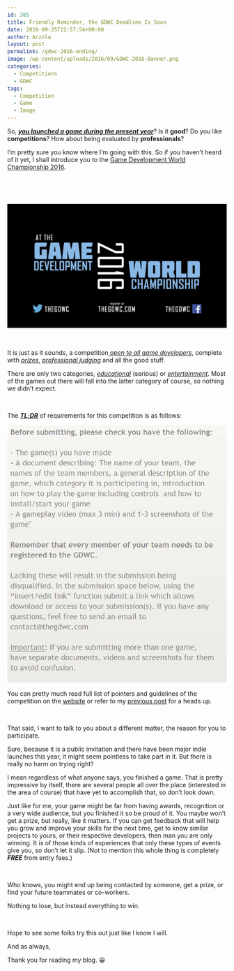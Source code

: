 ```yaml
---
id: 385
title: Friendly Reminder, the GDWC Deadline Is Soon
date: 2016-09-25T22:57:54+00:00
author: Arzola
layout: post
permalink: /gdwc-2016-ending/
image: /wp-content/uploads/2016/09/GDWC-2016-Banner.png
categories:
  - Competitions
  - GDWC
tags:
  - Competition
  - Game
  - Image
---
```

So, <span style="text-decoration: underline;"><em><strong>you launched a game during the present year</strong></em></span>? Is it **good**? Do you like **competitions**? How about being evaluated by **professionals**?

I&#8217;m pretty sure you know where I&#8217;m going with this. So if you haven&#8217;t heard of it yet, I shall introduce you to the <a href="https://thegdwc.com/" target="_blank">Game Development World Championship 2016</a>.

&nbsp;

&nbsp;

<img class="aligncenter wp-image-386 size-full" src="/images/posts/2016/09/GDWC-2016-Banner.png" alt="gdwc-2016-banner"   />

&nbsp;

It is just as it sounds, a competition<span style="text-decoration: underline;"><em> open to all game developers</em></span>, complete with <span style="text-decoration: underline;"><em>prizes</em></span>, <span style="text-decoration: underline;"><em>professional judging</em></span> and all the good stuff.

There are only two categories, <span style="text-decoration: underline;"><em>educational</em></span> (serious) or <span style="text-decoration: underline;"><em>entertainment</em></span>. Most of the games out there will fall into the latter category of course, so nothing we didn&#8217;t expect.

&nbsp;

The <span style="text-decoration: underline;"><em><strong>TL;DR</strong></em></span> of requirements for this competition is as follows:

<a href="/images/posts/2016/09/GDWC-2016-Guidelines.png" target="_blank"><img class="wp-image-388 aligncenter" src="/images/posts/2016/09/GDWC-2016-Guidelines.png" alt="gdwc-2016-guidelines"   /></a>

You can pretty much read full list of pointers and guidelines of the competition on the <a href="https://thegdwc.com/" target="_blank">website</a> or refer to my <a href="/invitation-gdwc-2016/" target="_blank">previous post</a> for a heads up.

&nbsp;

That said, I want to talk to you about a different matter, the reason for you to participate.

Sure, because it is a public invitation and there have been major indie launches this year, it might seem pointless to take part in it. But there is really no harm on trying right?

I mean regardless of what anyone says, you finished a game. That is pretty impressive by itself, there are several people all over the place (interested in the area of course) that have yet to accomplish that, so don&#8217;t look down.

Just like for me, your game might be far from having awards, recognition or a very wide audience, but you finished it so be proud of it. You maybe won&#8217;t get a prize, but really, like it matters. If you can get feedback that will help you grow and improve your skills for the next time, get to know similar projects to yours, or their respective developers, then man you are only winning. It is of those kinds of experiences that only these types of events give you, so don&#8217;t let it slip. (Not to mention this whole thing is completely _**FREE**_ from entry fees.)

&nbsp;

Who knows, you might end up being contacted by someone, get a prize, or find your future teammates or co-workers.

Nothing to lose, but instead everything to win.

&nbsp;

Hope to see some folks try this out just like I know I will.

And as always,

Thank you for reading my blog. 😀

<!-- AddThis Advanced Settings generic via filter on the_content -->

<!-- AddThis Share Buttons generic via filter on the_content -->